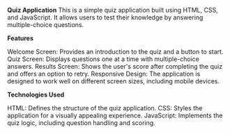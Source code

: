 **Quiz Application**
This is a simple quiz application built using HTML, CSS, and JavaScript. It allows users to test their knowledge by answering multiple-choice questions.

**Features**

Welcome Screen: Provides an introduction to the quiz and a button to start.
Quiz Screen: Displays questions one at a time with multiple-choice answers.
Results Screen: Shows the user's score after completing the quiz and offers an option to retry.
Responsive Design: The application is designed to work well on different screen sizes, including mobile devices.

**Technologies Used**

HTML: Defines the structure of the quiz application.
CSS: Styles the application for a visually appealing experience.
JavaScript: Implements the quiz logic, including question handling and scoring.
